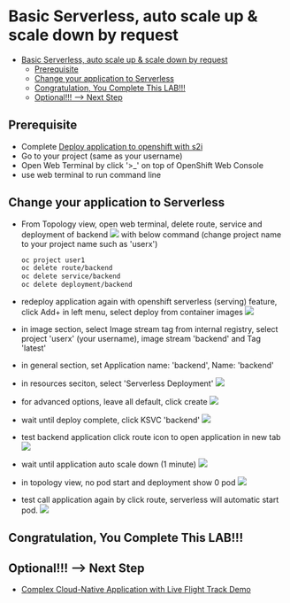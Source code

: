 # Basic Serverless, auto scale up & scale down by request
<!-- TOC -->

- [Basic Serverless, auto scale up \& scale down by request](#basic-serverless-auto-scale-up--scale-down-by-request)
  - [Prerequisite](#prerequisite)
  - [Change your application to Serverless](#change-your-application-to-serverless)
  - [Congratulation, You Complete This LAB!!!](#congratulation-you-complete-this-lab)
  - [Optional!!! --\> Next Step](#optional----next-step)

<!-- /TOC -->
## Prerequisite
- Complete [Deploy application to openshift with s2i](deploywiths2i.md)
- Go to your project (same as your username)
- Open Web Terminal by click '>_' on top of OpenShift Web Console
- use web terminal to run command line

## Change your application to Serverless
- From Topology view, open web terminal, delete route, service and deployment of backend
  ![](images/serverless_1.png)
  with below command (change project name to your project name such as 'userx')
  ```bash
  oc project user1
  oc delete route/backend
  oc delete service/backend
  oc delete deployment/backend
  ```

- redeploy application again with openshift serverless (serving) feature, click Add+ in left menu, select deploy from container images
  ![](images/serverless_2.png)

- in image section, select Image stream tag from internal registry, select project 'userx' (your username), image stream 'backend' and Tag 'latest'
- in general section, set Application name: 'backend', Name: 'backend'
- in resources seciton, select 'Serverless Deployment'
  ![](images/serverless_3.png)
- for advanced options, leave all default, click create
  ![](images/serverless_4.png)
- wait until deploy complete, click KSVC 'backend'
  ![](images/serverless_5.png)
- test backend application click route icon to open application in new tab
  ![](images/serverless_6.png)
- wait until application auto scale down (1 minute)
  ![](images/serverless_7.png)
- in topology view, no pod start and deployment show 0 pod
  ![](images/serverless_8.png)
- test call application again by click route, serverless will automatic start pod.
  ![](images/serverless_9.png)

## Congratulation, You Complete This LAB!!!

## Optional!!! --> Next Step
- [Complex Cloud-Native Application with Live Flight Track Demo](liveflight.md)




